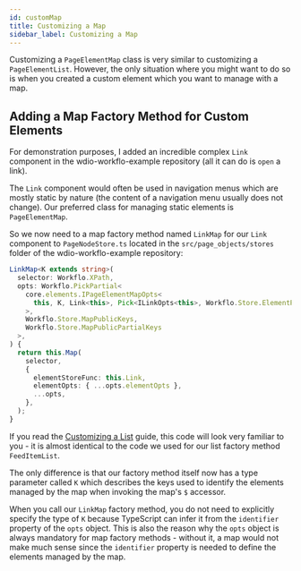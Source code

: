 ```yaml
---
id: customMap
title: Customizing a Map
sidebar_label: Customizing a Map
---
```


Customizing a `PageElementMap` class is very similar to customizing a `PageElementList`.
However, the only situation where you might want to do so is when you created a
custom element which you want to manage with a map.

## Adding a Map Factory Method for Custom Elements

For demonstration purposes, I added an incredible complex `Link` component in the
wdio-workflo-example repository (all it can do is `open` a link).

The `Link` component would often be used in navigation menus which are mostly
static by nature (the content of a navigation menu usually does not change).
Our preferred class for managing static elements is `PageElementMap`.

So we now need to a map factory method named `LinkMap` for our `Link` component to `PageNodeStore.ts`
located in the `src/page_objects/stores` folder of the wdio-workflo-example repository:

```typescript
LinkMap<K extends string>(
  selector: Workflo.XPath,
  opts: Workflo.PickPartial<
    core.elements.IPageElementMapOpts<
      this, K, Link<this>, Pick<ILinkOpts<this>, Workflo.Store.ElementPublicKeys>
    >,
    Workflo.Store.MapPublicKeys,
    Workflo.Store.MapPublicPartialKeys
  >,
) {
  return this.Map(
    selector,
    {
      elementStoreFunc: this.Link,
      elementOpts: { ...opts.elementOpts },
      ...opts,
    },
  );
}
```

If you read the [Customizing a List](customList.md) guide, this code will look
very familiar to you - it is almost identical to the code we used for our list
factory method `FeedItemList`.

The only difference is that our factory method itself now has a type parameter
called `K` which describes the keys used to identify the elements managed by the map
when invoking the map's `$` accessor.

When you call our `LinkMap` factory method, you do not need to explicitly specify
the type of `K` because TypeScript can infer it from the `identifier` property of
the `opts` object. This is also the reason why the `opts` object is always mandatory
for map factory methods - without it, a map would not make much sense since the
`identifier` property is needed to define the elements managed by the map.

